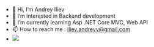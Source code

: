 - 👋 Hi, I’m Andrey Iliev
- 👀 I’m interested in Backend development
- 🌱 I’m currently learning Asp .NET Core MVC, Web API
- 📫 How to reach me : iliev.andreyy@gmail.com
- ![](https://komarev.com/ghpvc/?username=Gurio1)
<!---
Gurio1/Gurio1 is a ✨ special ✨ repository because its `README.md` (this file) appears on your GitHub profile.
You can click the Preview link to take a look at your changes.
--->
